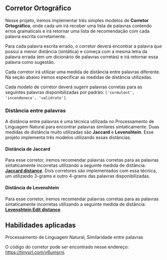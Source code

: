 ## **Corretor Ortográfico** 

Nesse projeto, iremos implementar três simples modelos de <strong>Corretor Ortográfico</strong>, onde cada um irá receber uma lista de palavras contendo erros gramaticais e irá retornar uma lista de recomendação com cada palavra escrita corretamente.

Para cada palavra escrita errado, o corretor deverá encontrar a palavra que possui a menor distância (sintática) e começa com a mesma letra da palavra errada (em um dicionário de palavras corretas) e irá retornar essa palavra como sugestão.

Cada corretor irá utilizar uma medida de distância entre palavras diferente. Na seção abaixo iremos especificar as medidas de distância utilizadas.

Cada modelo de corretor deverá sugerir palavras corretas para as seguintes palavras disponibilizadas por padrão: `['cormulent', 'incendenece', 'validrate']`.

### **Distância entre palavras**

A distância entre palavras é uma técnica utilizada no Processamento de Linguagem Natural para encontrar palavras similares sintaticamente. Duas medidas de distância muito utilizadas são **Jaccard** e **Levenshtein**. Esse projeto implementa três modelos utilizando essas distâncias.  

#### **Distância de Jaccard**

Para esse corretor, iremos recomendar palavras corretas para as palavras sintaticamente incorretas utilizando a seguinte medida de distância: **[Jaccard distance](https://en.wikipedia.org/wiki/Jaccard_index)**. Dois corretores são implementados com essa técnica, um utilizando 3-grams e outro 4-grams das palavras disponibilizadas.


#### **Distância de Levenshtein**

Para esse corretor, iremos recomendar palavras corretas para as palavras sintaticamente incorretas utilizando a seguinte medida de distância: **[Levenshtein Edit distance](https://en.wikipedia.org/wiki/Damerau%E2%80%93Levenshtein_distance)**.

## **Habilidades aplicadas**
Processamento de Linguagem Natural, Similaridade entre palavras

O código do corretor pode ser encontrado nesse endereço: https://tinyurl.com/y6umsrnj.